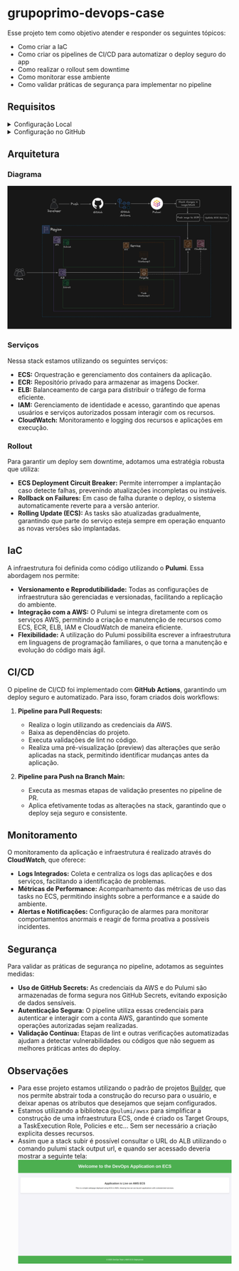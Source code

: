 # grupoprimo-devops-case

Esse projeto tem como objetivo atender e responder os seguintes tópicos:

- Como criar a IaC
- Como criar os pipelines de CI/CD para automatizar o deploy seguro do app
- Como realizar o rollout sem downtime
- Como monitorar esse ambiente
- Como validar práticas de segurança para implementar no pipeline

## Requisitos

<details>
<summary>Configuração Local</summary>

Para executar e desenvolver o projeto em sua máquina local, siga os passos abaixo:

1. **Instalar Node.js:**

    - Baixe e instale a versão LTS do [Node.js](https://nodejs.org/).
    - Verifique a instalação executando no terminal:
        ```bash
        node -v
        npm -v
        ```

2. **Instalar Pulumi CLI:**

    - Siga as instruções na [documentação oficial do Pulumi](https://www.pulumi.com/docs/get-started/install/) para instalar o Pulumi CLI.
    - Após a instalação, verifique a versão com:
        ```bash
        pulumi version
        ```

3. **Configurar Conta no Pulumi Cloud:**

    - Crie uma conta em [Pulumi Cloud](https://app.pulumi.com/signup).
    - Obtenha seu token de acesso (PULUMI_ACCESS_TOKEN) que será utilizado para autenticar a CLI com o Pulumi Cloud.

4. **Configurar Conta na AWS:**

    - Crie uma conta na [AWS](https://aws.amazon.com/).
    - No console da AWS, acesse o IAM e gere as chaves de acesso (Access Key ID e Secret Access Key) para a criação e gerenciamento dos recursos.
    - Configure as credenciais localmente:
        - Usando o AWS CLI:
            ```bash
            aws configure
            ```
        - Ou definindo as seguintes variáveis de ambiente no terminal:
            ```bash
            export AWS_ACCESS_KEY_ID=<access_key>
            export AWS_SECRET_ACCESS_KEY=<secret_key>
            export AWS_REGION=<region>
            ```

5. **Clonar o Repositório:**
    - Clone o projeto utilizando:
        ```bash
        git clone <url-do-repositório>
        ```

</details/>

<details>
<summary>Configuração no GitHub</summary>

Para que o pipeline de CI/CD funcione corretamente via GitHub Actions, é necessário configurar os seguintes segredos no repositório:

1. **AWS_ACCESS_KEY_ID:**

    - Navegue até a página do repositório no GitHub.
    - Acesse **Settings > Secrets and variables > Actions**.
    - Clique em **New repository secret** e insira:
        - **Name:** `AWS_ACCESS_KEY_ID`
        - **Value:** _Sua chave de acesso AWS_

2. **AWS_SECRET_ACCESS_KEY:**

    - Crie um novo segredo com:
        - **Name:** `AWS_SECRET_ACCESS_KEY`
        - **Value:** _Sua chave secreta AWS_

3. **AWS_REGION:**

    - Crie um novo segredo com:
        - **Name:** `AWS_REGION`
        - **Value:** _Região da AWS desejada (ex.: `us-east-1`)_

4. **PULUMI_ACCESS_TOKEN:**
    - Crie um novo segredo com:
        - **Name:** `PULUMI_ACCESS_TOKEN`
        - **Value:** _Token de acesso gerado no Pulumi Cloud_

Após seguir estes passos, seu ambiente local estará preparado para desenvolver e testar o projeto, e o pipeline do GitHub Actions estará configurado para realizar deploys automatizados de forma segura.

</details/>

## Arquitetura

### Diagrama

![Diagram](./assets/diagram.jpeg)

### Serviços

Nessa stack estamos utilizando os seguintes serviços:

- **ECS:** Orquestração e gerenciamento dos containers da aplicação.
- **ECR:** Repositório privado para armazenar as imagens Docker.
- **ELB:** Balanceamento de carga para distribuir o tráfego de forma eficiente.
- **IAM:** Gerenciamento de identidade e acesso, garantindo que apenas usuários e serviços autorizados possam interagir com os recursos.
- **CloudWatch:** Monitoramento e logging dos recursos e aplicações em execução.

### Rollout

Para garantir um deploy sem downtime, adotamos uma estratégia robusta que utiliza:

- **ECS Deployment Circuit Breaker:** Permite interromper a implantação caso detecte falhas, prevenindo atualizações incompletas ou instáveis.
- **Rollback on Failures:** Em caso de falha durante o deploy, o sistema automaticamente reverte para a versão anterior.
- **Rolling Update (ECS):** As tasks são atualizadas gradualmente, garantindo que parte do serviço esteja sempre em operação enquanto as novas versões são implantadas.

## IaC

A infraestrutura foi definida como código utilizando o **Pulumi**. Essa abordagem nos permite:

- **Versionamento e Reprodutibilidade:** Todas as configurações de infraestrutura são gerenciadas e versionadas, facilitando a replicação do ambiente.
- **Integração com a AWS:** O Pulumi se integra diretamente com os serviços AWS, permitindo a criação e manutenção de recursos como ECS, ECR, ELB, IAM e CloudWatch de maneira eficiente.
- **Flexibilidade:** A utilização do Pulumi possibilita escrever a infraestrutura em linguagens de programação familiares, o que torna a manutenção e evolução do código mais ágil.

## CI/CD

O pipeline de CI/CD foi implementado com **GitHub Actions**, garantindo um deploy seguro e automatizado. Para isso, foram criados dois workflows:

1. **Pipeline para Pull Requests:**

    - Realiza o login utilizando as credenciais da AWS.
    - Baixa as dependências do projeto.
    - Executa validações de lint no código.
    - Realiza uma pré-visualização (preview) das alterações que serão aplicadas na stack, permitindo identificar mudanças antes da aplicação.

2. **Pipeline para Push na Branch Main:**
    - Executa as mesmas etapas de validação presentes no pipeline de PR.
    - Aplica efetivamente todas as alterações na stack, garantindo que o deploy seja seguro e consistente.

## Monitoramento

O monitoramento da aplicação e infraestrutura é realizado através do **CloudWatch**, que oferece:

- **Logs Integrados:** Coleta e centraliza os logs das aplicações e dos serviços, facilitando a identificação de problemas.
- **Métricas de Performance:** Acompanhamento das métricas de uso das tasks no ECS, permitindo insights sobre a performance e a saúde do ambiente.
- **Alertas e Notificações:** Configuração de alarmes para monitorar comportamentos anormais e reagir de forma proativa a possíveis incidentes.

## Segurança

Para validar as práticas de segurança no pipeline, adotamos as seguintes medidas:

- **Uso de GitHub Secrets:** As credenciais da AWS e do Pulumi são armazenadas de forma segura nos GitHub Secrets, evitando exposição de dados sensíveis.
- **Autenticação Segura:** O pipeline utiliza essas credenciais para autenticar e interagir com a conta AWS, garantindo que somente operações autorizadas sejam realizadas.
- **Validação Contínua:** Etapas de lint e outras verificações automatizadas ajudam a detectar vulnerabilidades ou códigos que não seguem as melhores práticas antes do deploy.

## Observações

- Para esse projeto estamos utilizando o padrão de projetos [Builder](https://refactoring.guru/pt-br/design-patterns/builder), que nos permite abstrair toda a construção do recurso para o usuário, e deixar apenas os atributos que desejamos que sejam configurados.
- Estamos utilizando a biblioteca `@pulumi/awsx` para simplificar a construção de uma infraestrutura ECS, onde é criado os Target Groups, a TaskExecution Role, Policies e etc... Sem ser necessário a criação explicita desses recursos.
- Assim que a stack subir é possível consultar o URL do ALB utilizando o comando pulumi stack output url, e quando ser acessado deveria mostrar a seguinte tela:
  ![application](./assets/application.png)
